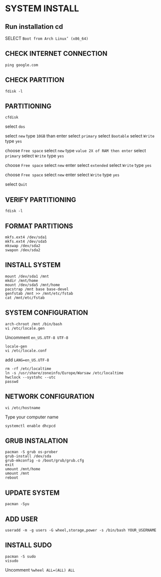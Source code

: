 # SYSTEM INSTALL
## Run installation cd
SELECT `Boot from Arch Linux’ (x86_64) `

## CHECK INTERNET CONNECTION
```
ping google.com
```
## CHECK PARTITION
```
fdisk -l
```
## PARTITIONING
```
cfdisk	
```

select `dos`
		
select `new`
type `10GB` than enter
select `primary`
select `Bootable`
select `Write`
type `yes`

choose `Free space`
select `new`
type `value 2X of RAM then enter`
select `primary`
select `Write`
type `yes`

choose `Free space`
select `new`
enter
select `extended`
select `Write`
type `yes`

choose `Free space`
select `new`
enter
select `Write`
type `yes`

select `Quit`

## VERIFY PARTITIONING
```
fdisk -l
```

## FORMAT PARTITIONS
```
mkfs.ext4 /dev/sda1
mkfs.ext4 /dev/sda5
mkswap /dev/sda2
swapon /dev/sda2
```

## INSTALL SYSTEM
```
mount /dev/sda1 /mnt
mkdir /mnt/home
mount /dev/sda5 /mnt/home
pacstrap /mnt base base-devel
genfstab /mnt >> /mnt/etc/fstab
cat /mnt/etc/fstab
```
## SYSTEM CONFIGURATION
```
arch-chroot /mnt /bin/bash
vi /etc/locale.gen
```
Uncomment `en_US.UTF-8 UTF-8`
```
locale-gen
vi /etc/locale.conf
```
add `LANG=en_US.UTF-8`
```
rm -rf /etc/localtime
ln -s /usr/share/zoneinfo/Europe/Warsaw /etc/localtime
hwclock --systohc --utc
passwd
```

## NETWORK CONFIGURATION
```
vi /etc/hostname
```
Type your computer name
```
systemctl enable dhcpcd
```

## GRUB INSTALATION
```	
pacman -S grub os-prober
grub-install /dev/sda
grub-mkconfig -o /boot/grub/grub.cfg
exit
umount /mnt/home
umount /mnt
reboot
```
## UPDATE SYSTEM
```
pacman -Syu
```

## ADD USER
```
useradd -m -g users -G wheel,storage,power -s /bin/bash YOUR_USERNAME
```

## INSTALL SUDO
```
pacman -S sudo
visudo
```
Uncomment `%wheel ALL=(ALL) ALL`